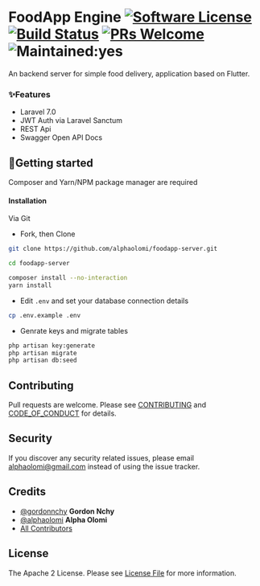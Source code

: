 # FoodApp Engine  [![Software License][ico-license]](LICENSE) [![Build Status][ico-travis]][link-travis] [![PRs Welcome][ico-pr]][link-pr] ![Maintained:yes][ico-maintained]

An backend server for simple food delivery, application based on Flutter.

### ✨Features

-   Laravel 7.0
-   JWT Auth via Laravel Sanctum
-   REST Api 
-   Swagger Open API Docs

## 🚀Getting started

Composer and Yarn/NPM package manager are required

#### Installation

Via Git

-   Fork, then Clone

```bash
git clone https://github.com/alphaolomi/foodapp-server.git

cd foodapp-server

composer install --no-interaction
yarn install
```

-   Edit `.env` and set your database connection details

```bash
cp .env.example .env
```

-   Genrate keys and migrate tables

```bash
php artisan key:generate
php artisan migrate
php artisan db:seed
```


## Contributing

Pull requests are welcome. Please see [CONTRIBUTING](./.github/CONTRIBUTING.md) and [CODE_OF_CONDUCT](./.github/CODE_OF_CONDUCT.md) for details.

## Security

If you discover any security related issues, please email [alphaolomi@gmail.com](mailto:alphaolomigmail.com) instead of using the issue tracker.

## Credits

-   [@gordonnchy](https://github.com/NchyG/) **Gordon Nchy**
-   [@alphaolomi](https://github.com/alphaolomi/) **Alpha Olomi**
-   [All Contributors][link-contributors]

## License

The Apache 2 License. Please see [License File](LICENSE) for more information.

[ico-license]: https://img.shields.io/badge/license-BSD_2_Clause-green.svg?style=flat-square
[ico-travis]: https://img.shields.io/travis/com/alphaolomi/food-server?style=flat-square
[link-travis]: https://travis-ci.com/alphaolomi/food-server
[link-repo]: https://github.com/alphaolomi/food-server
[link-contributors]: ../../contributors
[ico-maintained]: https://img.shields.io/badge/Maintained%3F-yes-green.svg?style=flat-square
[link-pr]: http://makeapullrequest.com
[ico-pr]: https://img.shields.io/badge/PRs-welcome-brightgreen.svg?style=flat-square

